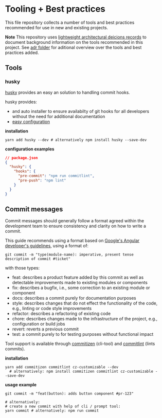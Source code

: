 # Tooling + Best practices

This file repository collects a number of tools and best practices recommended for use in new and existing projects.

**Note** This repository uses [lightweight architectural deicions records](docs/adr) to document background information on the tools recommended in this project.
See [adr folder](docs/adr) for aditional overview over the tools and best practices added.

## Tools

### husky

[husky](https://github.com/typicode/husky) provides an easy an solution to handling commit hooks.

husky provides:

* and auto installer to ensure availabilty of git hooks for all developers without the need for additional documentation
* [easy configuration](https://github.com/typicode/husky/blob/dev/docs.md)

**installation**

```shell
yarn add husky --dev # alternatively npm install husky --save-dev
```

**configuration examples**

```json
// package.json
{
  "husky": {
    "hooks": {
      "pre-commit": "npm run commitlint",
      "pre-push": "npm lint"
    }
  }
}
```

## Commit messages

Commit messages should generally follow a format agreed within the development team to ensure consistency and clarity on how to write a commit.

This guide recommends using a format based on [Google's Angular developer's guidelines](https://github.com/angular/angular/blob/master/CONTRIBUTING.md#commit), using a format of:

```shell
git commit -m "type(module-name): imperative, present tense description of commit #ticket"
```

with those types:

  - feat: describes a product feature added by this commit as well as detectable improvements made to existing modules or components
  - fix: describes a bugfix, i.e., some correction to an existing module or component
  - docs: describes a commit purely for documentation purposes
  - style: describes changes that do not effect the functionality of the code, e.g., linting or code style improvements
  - refactor: describes a refactoring of existing code
  - chore: describes changes made to the infrastructure of the project, e.g., configuration or build jobs
  - revert: reverts a previous commit
  - test: a commit purely to for testing purposes without functional impact

Tool support is available through [commitizen](https://github.com/commitizen/cz-cli) (cli-tool) and [commitlint](https://github.com/marionebl/commitlint) (lints commits).

**installation**

```shell
yarn add commitizen commitlint cz-customizable --dev
  # alternatively: npm install commitizen commitlint cz-customizable --save-dev
```

**usage example**

```shell
git commit -m "feat(button): adds button component #pr-123"

# alternatively:
# create a new commit with help of cli / prompt tool:
yarn commit # alternatively: npm run commit
```


